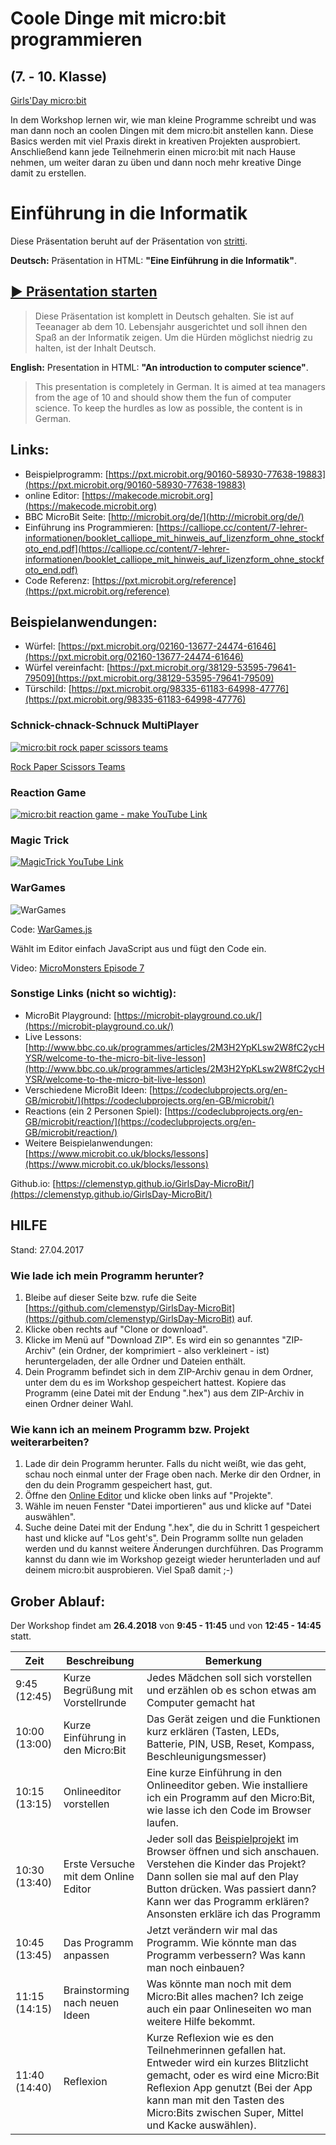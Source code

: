 # Coole Dinge mit micro:bit programmieren
## (7. - 10. Klasse)

[Girls'Day micro:bit](https://clemenstyp.github.io/GirlsDay-MicroBit/)

In dem Workshop lernen wir, wie man kleine Programme schreibt und was man dann noch an coolen Dingen mit dem micro:bit anstellen kann. Diese Basics werden mit viel Praxis direkt in kreativen Projekten ausprobiert. Anschließend kann jede Teilnehmerin einen micro:bit mit nach Hause nehmen, um weiter daran zu üben und dann noch mehr kreative Dinge damit zu erstellen.

# Einführung in die Informatik

Diese Präsentation beruht auf der Präsentation von [stritti](https://github.com/stritti/girlsday-einfuehrung-informatik/blob/master/README.md).

**Deutsch:** Präsentation in HTML: **"Eine Einführung in die Informatik"**.

## [▶ Präsentation starten](https://clemenstyp.github.io/GirlsDay-MicroBit/einfuehrung/start.html)


> Diese Präsentation ist komplett in Deutsch gehalten. Sie ist auf Teeanager ab dem 10. Lebensjahr ausgerichtet und soll ihnen den Spaß an der Informatik zeigen. Um die Hürden möglichst niedrig zu halten, ist der Inhalt Deutsch.

 **English:** Presentation in HTML: **"An introduction to computer science"**.

 > This presentation is completely in German. It is aimed at tea managers from the age of 10 and should show them the fun of computer science. To keep the hurdles as low as possible, the content is in German.


## Links:
- Beispielprogramm: [https://pxt.microbit.org/90160-58930-77638-19883](https://pxt.microbit.org/90160-58930-77638-19883)
- online Editor: [https://makecode.microbit.org](https://makecode.microbit.org)
- BBC MicroBit Seite: [http://microbit.org/de/](http://microbit.org/de/)
- Einführung ins Programmieren: [https://calliope.cc/content/7-lehrer-informationen/booklet_calliope_mit_hinweis_auf_lizenzform_ohne_stockfoto_end.pdf](https://calliope.cc/content/7-lehrer-informationen/booklet_calliope_mit_hinweis_auf_lizenzform_ohne_stockfoto_end.pdf)
- Code Referenz: [https://pxt.microbit.org/reference](https://pxt.microbit.org/reference)


## Beispielanwendungen:
- Würfel: [https://pxt.microbit.org/02160-13677-24474-61646](https://pxt.microbit.org/02160-13677-24474-61646)
- Würfel vereinfacht: [https://pxt.microbit.org/38129-53595-79641-79509](https://pxt.microbit.org/38129-53595-79641-79509)
- Türschild: [https://pxt.microbit.org/98335-61183-64998-47776](https://pxt.microbit.org/98335-61183-64998-47776)

### Schnick-chnack-Schnuck MultiPlayer

[![micro:bit rock paper scissors teams](RockPaper.png)](https://www.youtube.com/watch?time_continue=5&v=8ztOmdZi5Pw)


[Rock Paper Scissors Teams](https://makecode.microbit.org/projects/rps-teams)

### Reaction Game

[![micro:bit reaction game - make YouTube Link](ReactionGame.png)](https://www.youtube.com/watch?v=DgJ-S0q0EMs)


### Magic Trick

[![MagicTrick YouTube Link](MagicTrick.png)](https://www.youtube.com/watch?v=0Icwbcf3nXM)

### WarGames

![WarGames](WarGames.gif)

Code: [WarGames.js](https://gist.github.com/gingemonster/89f4eb986609ef477559d762765a4ebd)

Wählt im Editor einfach JavaScript aus und fügt den Code ein.

Video: [MicroMonsters Episode 7](https://www.youtube.com/watch?v=l7LTg15KPgE)



### Sonstige Links (nicht so wichtig):
- MicroBit Playground: [https://microbit-playground.co.uk/](https://microbit-playground.co.uk/)
- Live Lessons: [http://www.bbc.co.uk/programmes/articles/2M3H2YpKLsw2W8fC2ycHYSR/welcome-to-the-micro-bit-live-lesson](http://www.bbc.co.uk/programmes/articles/2M3H2YpKLsw2W8fC2ycHYSR/welcome-to-the-micro-bit-live-lesson)
- Verschiedene MicroBit Ideen: [https://codeclubprojects.org/en-GB/microbit/](https://codeclubprojects.org/en-GB/microbit/)
- Reactions (ein 2 Personen Spiel): [https://codeclubprojects.org/en-GB/microbit/reaction/](https://codeclubprojects.org/en-GB/microbit/reaction/)
- Weitere Beispielanwendungen: [https://www.microbit.co.uk/blocks/lessons](https://www.microbit.co.uk/blocks/lessons)


Github.io: [https://clemenstyp.github.io/GirlsDay-MicroBit/](https://clemenstyp.github.io/GirlsDay-MicroBit/)

## HILFE
Stand: 27.04.2017

### Wie lade ich mein Programm herunter?
1. Bleibe auf dieser Seite bzw. rufe die Seite [https://github.com/clemenstyp/GirlsDay-MicroBit](https://github.com/clemenstyp/GirlsDay-MicroBit) auf.
2. Klicke oben rechts auf "Clone or download".
3. Klicke im Menü auf "Download ZIP". Es wird ein so genanntes "ZIP-Archiv" (ein Ordner, der komprimiert - also verkleinert - ist) heruntergeladen, der alle Ordner und Dateien enthält.
4. Dein Programm befindet sich in dem ZIP-Archiv genau in dem Ordner, unter dem du es im Workshop gespeichert hattest. Kopiere das Programm (eine Datei mit der Endung ".hex") aus dem ZIP-Archiv in einen Ordner deiner Wahl.

### Wie kann ich an meinem Programm bzw. Projekt weiterarbeiten?
1. Lade dir dein Programm herunter. Falls du nicht weißt, wie das geht, schau noch einmal unter der Frage oben nach. Merke dir den Ordner, in den du dein Programm gespeichert hast, gut.
2. Öffne den [Online Editor](https://pxt.microbit.org/?lang=de) und klicke oben links auf "Projekte".
3. Wähle im neuen Fenster "Datei importieren" aus und klicke auf "Datei auswählen".
4. Suche deine Datei mit der Endung ".hex", die du in Schritt 1 gespeichert hast und klicke auf "Los geht's". Dein Programm sollte nun geladen werden und du kannst weitere Änderungen durchführen. Das Programm kannst du dann wie im Workshop gezeigt wieder herunterladen und auf deinem micro:bit ausprobieren. Viel Spaß damit ;-)



## Grober Ablauf:
Der Workshop findet am **26.4.2018** von **9:45 - 11:45** und von **12:45 - 14:45** statt.

| Zeit         |      Beschreibung                 |  Bemerkung     |
|--------------|-----------------------------------|----------------|
| 9:45 (12:45) | Kurze Begrüßung mit Vorstellrunde | Jedes Mädchen soll sich vorstellen und erzählen ob es schon etwas am Computer gemacht hat |
| 10:00 (13:00) | Kurze Einführung in den Micro:Bit   | Das Gerät zeigen und die Funktionen kurz erklären (Tasten, LEDs, Batterie, PIN, USB, Reset, Kompass, Beschleunigungsmesser) |
| 10:15 (13:15) | Onlineeditor vorstellen |  Eine kurze Einführung in den Onlineeditor geben. Wie installiere ich ein Programm auf den Micro:Bit, wie lasse ich den Code im Browser laufen. |
|10:30 (13:40) | Erste Versuche mit dem Online Editor | Jeder soll das  [Beispielprojekt](https://pxt.microbit.org/90160-58930-77638-19883) im Browser öffnen und sich anschauen. Verstehen die Kinder das Projekt? Dann sollen sie mal auf den Play Button drücken. Was passiert dann? Kann wer das Programm erklären? Ansonsten erkläre ich das Programm|
|10:45 (13:45) | Das Programm anpassen | Jetzt verändern wir mal das Programm. Wie könnte man das Programm verbessern? Was kann man noch einbauen?|
|11:15 (14:15) | Brainstorming nach neuen Ideen | Was könnte man noch mit dem Micro:Bit alles machen? Ich zeige auch ein paar Onlineseiten wo man weitere Hilfe bekommt. |
|11:40 (14:40) | Reflexion | Kurze Reflexion wie es den Teilnehmerinnen gefallen hat. Entweder wird ein kurzes Blitzlicht gemacht, oder es wird eine Micro:Bit Reflexion App genutzt (Bei der App kann man mit den Tasten des Micro:Bits zwischen Super, Mittel und Kacke auswählen). |

<!--- ### Markdown Help

Markdown is a lightweight and easy-to-use syntax for styling your writing. It includes conventions for

```markdown
Syntax highlighted code block

# Header 1
## Header 2
### Header 3

- Bulleted
- List

1. Numbered
2. List

**Bold** and _Italic_ and `Code` text

[Link](url) and ![Image](src)
```

For more details see [GitHub Flavored Markdown](https://guides.github.com/features/mastering-markdown/).-->
